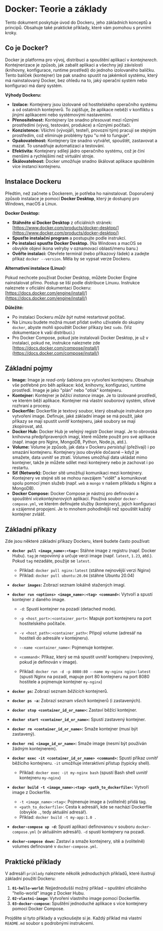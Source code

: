 # Docker: Teorie a základy

Tento dokument poskytuje úvod do Dockeru, jeho základních konceptů a principů. Obsahuje také praktické příklady, které vám pomohou s prvními kroky.

## Co je Docker?

Docker je platforma pro vývoj, distribuci a spouštění aplikací v *kontejnerech*. Kontejnerizace je způsob, jak zabalit aplikaci a všechny její závislosti (knihovny, konfigurace, runtime prostředí) do jednoho izolovaného balíčku.  Tento balíček (kontejner) lze pak snadno spustit na jakémkoli systému, který má nainstalovaný Docker, bez ohledu na to, jaký operační systém nebo konfiguraci má daný systém.

**Výhody Dockeru:**

*   **Izolace:** Kontejnery jsou izolované od hostitelského operačního systému a od ostatních kontejnerů. To zajišťuje, že aplikace neběží v konfliktu s jinými aplikacemi nebo systémovými nastaveními.
*   **Přenositelnost:** Kontejnery lze snadno přesouvat mezi různými prostředími (vývoj, testování, produkce) a různými počítači.
*   **Konzistence:**  Všichni (vývojáři, testeři, provozní tým) pracují se stejným prostředím, což eliminuje problémy typu "u mě to funguje".
*   **Opakovatelnost:**  Kontejnery lze snadno vytvářet, spouštět, zastavovat a mazat. To usnadňuje automatizaci a testování.
*   **Efektivita:**  Kontejnery sdílejí jádro operačního systému, což je činí menšími a rychlejšími než virtuální stroje.
*   **Škálovatelnost:**  Docker umožňuje snadno škálovat aplikace spuštěním více instancí kontejneru.

## Instalace Dockeru

Předtím, než začnete s Dockerem, je potřeba ho nainstalovat. Doporučený způsob instalace je pomocí **Docker Desktop**, který je dostupný pro Windows, macOS a Linux.

**Docker Desktop:**

*   **Stáhněte si Docker Desktop** z oficiálních stránek: [https://www.docker.com/products/docker-desktop/](https://www.docker.com/products/docker-desktop/)
*   **Spusťte instalační program** a postupujte podle instrukcí.
*   **Po instalaci spusťte Docker Desktop.**  (Na Windows a macOS se obvykle objeví ikona velryby v oznamovací oblasti/menu baru.)
*   **Ověřte instalaci:** Otevřete terminál (nebo příkazový řádek) a zadejte příkaz `docker --version`. Měla by se vypsat verze Dockeru.

**Alternativní instalace (Linux):**

Pokud nechcete používat Docker Desktop, můžete Docker Engine nainstalovat přímo. Postup se liší podle distribuce Linuxu.  Instrukce naleznete v oficiální dokumentaci Dockeru: [https://docs.docker.com/engine/install/](https://docs.docker.com/engine/install/)

**Důležité:**

*   Po instalaci Dockeru *může být* nutné restartovat počítač.
*   Na Linuxu budete možná muset přidat svého uživatele do skupiny `docker`, abyste mohli spouštět Docker příkazy bez `sudo`.  (Viz dokumentace k vaší distribuci.)
* Pro Docker Compose, pokud jste instalovali Docker Desktop, je už v instalaci, pokud ne, instrukce naleznete zde [https://docs.docker.com/compose/install/](https://docs.docker.com/compose/install/)

## Základní pojmy

*   **Image:**  Image je *read-only* šablona pro vytvoření kontejneru. Obsahuje vše potřebné pro běh aplikace: kód, knihovny, konfiguraci, runtime prostředí.  Image je jako "plán" nebo "otisk" kontejneru.
*   **Kontejner:** Kontejner je *běžící instance* image.  Je to izolované prostředí, ve kterém běží aplikace.  Kontejner má vlastní souborový systém, síťové rozhraní a procesy.
*   **Dockerfile:**  Dockerfile je textový soubor, který obsahuje instrukce pro vytvoření image.  Definuje, jaké základní image se má použít, jaké příkazy se mají spustit uvnitř kontejneru, jaké soubory se mají zkopírovat, atd.
*   **Docker Hub:**  Docker Hub je veřejný registr Docker imagí.  Je to obrovská knihovna předpřipravených imagí, které můžete použít pro své aplikace (např. image pro Nginx, MongoDB, Python, Node.js, atd.).
*   **Volume:**  Volume je způsob, jak data v Dockeru *persistují* (přežívají) i po smazání kontejneru.  Kontejnery jsou obvykle dočasné – když je smažete, data uvnitř se ztratí.  Volumes umožňují data ukládat mimo kontejner, takže je můžete sdílet mezi kontejnery nebo je zachovat i po restartu.
*   **Síť (Network):**  Docker sítě umožňují komunikaci mezi kontejnery. Kontejnery ve stejné síti se mohou navzájem "vidět" a komunikovat spolu pomocí jmen služeb (např. `web` a `mongo` v našem příkladu s Nginx a MongoDB).
*   **Docker Compose:**  Docker Compose je nástroj pro definování a spouštění *vícekontejnerových* aplikací.  Používá soubor `docker-compose.yml`, ve kterém definujete služby (kontejnery), jejich konfiguraci a vzájemné propojení.  Je to mnohem pohodlnější než spouštět každý kontejner zvlášť.

## Základní příkazy

Zde jsou některé základní příkazy Dockeru, které budete často používat:

*   **`docker pull <image_name>:<tag>`:** Stáhne image z registru (např. Docker Hubu).  `tag` je nepovinný a určuje verzi image (např. `latest`, `1.23`, atd.).  Pokud `tag` nezadáte, použije se `latest`.
    *   Příklad: `docker pull nginx:latest` (stáhne nejnovější verzi Nginx)
    *   Příklad: `docker pull ubuntu:20.04` (stáhne Ubuntu 20.04)

*   **`docker images`:** Zobrazí seznam lokálně stažených imagí.

*   **`docker run <options> <image_name>:<tag> <command>`:** Vytvoří a spustí kontejner z daného image.
    *   `-d`: Spustí kontejner na pozadí (detached mode).
    *   `-p <host_port>:<container_port>`: Mapuje port kontejneru na port hostitelského počítače.
    *   `-v <host_path>:<container_path>`: Připojí volume (adresář na hostiteli do adresáře v kontejneru).
    *   `--name <container_name>`: Pojmenuje kontejner.
    *   `<command>`: Příkaz, který se má spustit uvnitř kontejneru (nepovinný, pokud je definován v image).

    *   Příklad: `docker run -d -p 8080:80 --name my-nginx nginx:latest` (spustí Nginx na pozadí, mapuje port 80 kontejneru na port 8080 hostitele a pojmenuje kontejner `my-nginx`)

*   **`docker ps`:** Zobrazí seznam *běžících* kontejnerů.
*   **`docker ps -a`:** Zobrazí seznam *všech* kontejnerů (i zastavených).

*   **`docker stop <container_id_or_name>`:** Zastaví běžící kontejner.
*   **`docker start <container_id_or_name>`:** Spustí zastavený kontejner.
*   **`docker rm <container_id_or_name>`:** Smaže kontejner (musí být zastavený).
*   **`docker rmi <image_id_or_name>`:** Smaže image (nesmí být používán žádným kontejnerem).

*   **`docker exec -it <container_id_or_name> <command>`:** Spustí příkaz *uvnitř* běžícího kontejneru.  `-it` umožňuje interaktivní přístup (typicky shell).
    *   Příklad: `docker exec -it my-nginx bash` (spustí Bash shell uvnitř kontejneru `my-nginx`)

*   **`docker build -t <image_name>:<tag> <path_to_dockerfile>`:** Vytvoří image z Dockerfile.
    *   `-t <image_name>:<tag>`: Pojmenuje image a (volitelně) přidá tag.
    *   `<path_to_dockerfile>`: Cesta k adresáři, kde se nachází Dockerfile (obvykle `.`, tedy aktuální adresář).
    *   Příklad: `docker build -t my-app:1.0 .`

*   **`docker-compose up -d`:** Spustí aplikaci definovanou v souboru `docker-compose.yml` (v aktuálním adresáři). `-d` spustí kontejnery na pozadí.
*   **`docker-compose down`:** Zastaví a smaže kontejnery, sítě a (volitelně) volumes definované v `docker-compose.yml`.

## Praktické příklady

V adresáři `priklady` naleznete několik jednoduchých příkladů, které ilustrují základní použití Dockeru:

1.  **`01-hello-world`:** Nejjednodušší možný příklad – spuštění oficiálního "hello-world" image z Docker Hubu.
2.  **`02-vlastni-image`:** Vytvoření vlastního image pomocí Dockerfile.
3.  **`03-docker-compose`:** Spuštění jednoduché aplikace s více kontejnery pomocí Docker Compose.

Projděte si tyto příklady a vyzkoušejte si je.  Každý příklad má vlastní `README.md` soubor s podrobnými instrukcemi.

